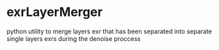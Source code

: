 # exrLayerMerger
 python utility to merge layers exr that has been separated into separate single layers exrs during the denoise proccess
